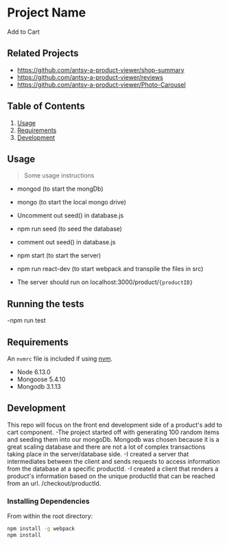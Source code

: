 # Project Name
Add to Cart
> 

## Related Projects

  - https://github.com/antsy-a-product-viewer/shop-summary
  - https://github.com/antsy-a-product-viewer/reviews
  - https://github.com/antsy-a-product-viewer/Photo-Carousel

## Table of Contents

1. [Usage](#Usage)
1. [Requirements](#requirements)
1. [Development](#development)

## Usage

> Some usage instructions

- mongod (to start the mongDb)
- mongo (to start the local mongo drive)
- Uncomment out seed() in database.js
- npm run seed (to seed the database)
- comment out seed() in database.js
- npm start (to start the server) 
- npm run react-dev (to start webpack and transpile the files in src)

- The server should run on localhost:3000/product/`{productID}`

## Running the tests

-npm run test

## Requirements

An `nvmrc` file is included if using [nvm](https://github.com/creationix/nvm).

- Node 6.13.0
- Mongoose 5.4.10
- Mongodb 3.1.13

## Development

This repo will focus on the front end development side of a product's add to cart component. 
-The project started off with generating 100 random items and seeding them into our mongoDb. Mongodb was chosen because it is a great scaling database and there are not a lot of complex transactions taking place in the server/database side. 
-I created a server that intermediates between the client and sends requests to access information from the database at a specific productId.
-I created a client that renders a product's information based on the unique productId that can be reached from an url. /checkout/productId.

### Installing Dependencies

From within the root directory:

```sh
npm install -g webpack
npm install

```

